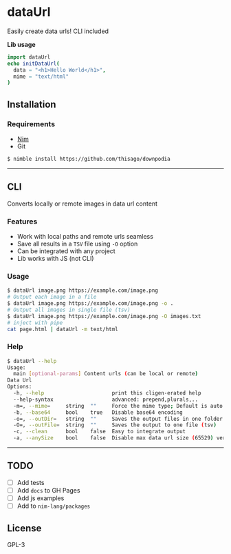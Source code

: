 # dataUrl

Easily create data urls! CLI included

**Lib usage**
```nim
import dataUrl
echo initDataUrl(
  data = "<h1>Hello World</h1>",
  mime = "text/html"
)
```

## Installation

### Requirements
- [Nim](https://nim-lang.org/)
- Git

```bash
$ nimble install https://github.com/thisago/downpodia
```

---

## CLI

Converts locally or remote images in data url content

### Features

- Work with local paths and remote urls seamless
- Save all results in a `TSV` file using `-O` option
- Can be integrated with any project
- Lib works with JS (not CLI)

### Usage
```bash
$ dataUrl image.png https://example.com/image.png
# Output each image in a file
$ dataUrl image.png https://example.com/image.png -o .
# Output all images in single file (tsv)
$ dataUrl image.png https://example.com/image.png -O images.txt
# inject with pipe
cat page.html | dataUrl -m text/html
```

### Help
```bash
$ dataUrl --help
Usage:
  main [optional-params] Content urls (can be local or remote)
Data Url
Options:
  -h, --help                      print this cligen-erated help
  --help-syntax                   advanced: prepend,plurals,..
  -m=, --mime=     string  ""     Force the mime type; Default is auto
  -b, --base64     bool    true   Disable base64 encoding
  -o=, --outDir=   string  ""     Saves the output files in one folder
  -O=, --outFile=  string  ""     Saves the output to one file (tsv)
  -c, --clean      bool    false  Easy to integrate output
  -a, --anySize    bool    false  Disable max data url size (65529) verification
```

---

## TODO

- [ ] Add tests
- [ ] Add `docs` to GH Pages
- [ ] Add js examples
- [ ] Add to `nim-lang/packages`

## License
GPL-3
